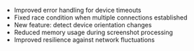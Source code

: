 - Improved error handling for device timeouts
- Fixed race condition when multiple connections established
- New feature: detect device orientation changes
- Reduced memory usage during screenshot processing
- Improved resilience against network fluctuations
